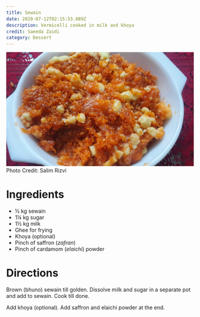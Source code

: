```yaml
---
title: Sewain
date: 2020-07-12T02:15:53.089Z
description: Vermicelli cooked in milk and khoya
credit: Saeeda Zaidi
category: Dessert
---
```

![sewain](sewain.jpeg)
Photo Credit: Salim Rizvi  

# Ingredients

* ½ kg sewain
* 1¼ kg sugar
* 1½ kg milk
* Ghee for frying
* Khoya (optional)
* Pinch of saffron (*zafran*)
* Pinch of cardamom (*elaichi*) powder

# Directions
Brown (bhuno) sewain till golden. Dissolve milk and sugar in a separate pot and add to sewain. Cook till done.

Add khoya (optional). Add saffron and elaichi powder at the end.
